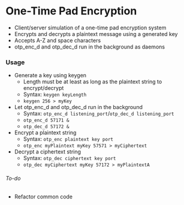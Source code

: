 # One-Time Pad Encryption
* Client/server simulation of a one-time pad encryption system
* Encrypts and decrypts a plaintext message using a generated key
* Accepts A-Z and space characters
* otp_enc_d and otp_dec_d run in the background as daemons

### Usage
* Generate a key using keygen
  * Length must be at least as long as the plaintext string to encrypt/decrypt
  * Syntax: `keygen keyLength`
  * `keygen 256 > myKey`
* Let otp_enc_d and otp_dec_d run in the background
  * Syntax: `otp_enc_d listening_port`/`otp_dec_d listening_port`
  * `otp_enc_d 57171 &`
  * `otp_dec_d 57172 &`
* Encrypt a plaintext string
  * Syntax: `otp_enc plaintext key port`
  * `otp_enc myPlaintext myKey 57571 > myCiphertext`
* Decrypt a ciphertext string
  * Syntax: `otp_dec ciphertext key port`
  * `otp_dec myCiphertext myKey 57172 > myPlaintextA`

###### To-do
* Refactor common code
